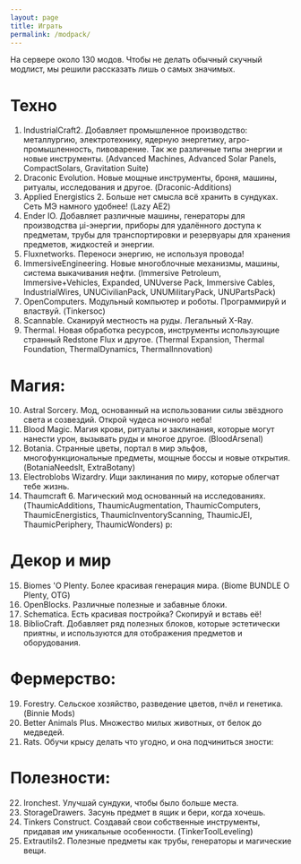 ```yaml
---
layout: page
title: Играть
permalink: /modpack/
---
```


На сервере около 130 модов. Чтобы не делать обычный скучный модлист, мы решили рассказать лишь о самых значимых.

# Техно

1. IndustrialCraft2. Добавляет промышленное производство: металлургию, электротехнику, ядерную энергетику, агро-промышленность, пивоварение. Так же различные типы энергии и новые инструменты. (Advanced Machines, Advanced Solar Panels, CompactSolars, Gravitation Suite)
2. Draconic Evolution. Новые мощные инструменты, броня, машины, ритуалы, исследования и другое. (Draconic-Additions)
3. Applied Energistics 2. Больше нет смысла всё хранить в сундуках. Сеть МЭ намного удобнее! (Lazy AE2)
4. Ender IO. Добавляет различные машины, генераторы для производства μi-энергии, приборы для удалённого доступа к предметам, трубы для транспортировки и резервуары для хранения предметов, жидкостей и энергии.
5. Fluxnetworks. Переноси энергию, не используя провода!
6. ImmersiveEngineering. Новые многоблочные механизмы, машины, система выкачивания нефти. (Immersive Petroleum, Immersive+Vehicles, Expanded, UNUverse Pack, Immersive Cables, IndustrialWires, UNUCivilianPack, UNUMilitaryPack, UNUPartsPack)
7. OpenComputers. Модульный компьютер и роботы. Программируй и властвуй. (Tinkersoc)
8. Scannable. Сканируй местность на руды. Легальный X-Ray.
9. Thermal. Новая обработка ресурсов, инструменты использующие странный Redstone Flux и другое. (Thermal Expansion, Thermal Foundation, ThermalDynamics, ThermalInnovation)

# Магия:

10. Astral Sorcery. Мод, основанный на использовании силы звёздного света и созвездий. Открой чудеса ночного неба!
11. Blood Magic. Магия крови, ритуалы и заклинания, которые могут нанести урон, вызывать руды и многое другое. (BloodArsenal)
12. Botania. Странные цветы, портал в мир эльфов, многофункциональные предметы, мощные боссы и новые открытия. (BotaniaNeedsIt, ExtraBotany) 
13. Electroblobs Wizardry. Ищи заклинания по миру, которые облегчат тебе жизнь.
14. Thaumcraft 6. Магический мод основанный на исследованиях. (ThaumicAdditions, ThaumicAugmentation, ThaumicComputers, ThaumicEnergistics, ThaumicInventoryScanning, ThaumicJEI, ThaumicPeriphery, ThaumicWonders)
р:

# Декор и мир

15. Biomes 'O Plenty. Более красивая генерация мира. (Biome BUNDLE O Plenty, OTG)
16. OpenBlocks. Различные полезные и забавные блоки.
17. Schematica. Есть красивая постройка? Скопируй и вставь её!
18. BiblioCraft. Добавляет ряд полезных блоков, которые эстетически приятны, и используются для отображения предметов и оборудования.

# Фермерство:
19. Forestry. Сельское хозяйство, разведение цветов, пчёл и генетика. (Binnie Mods)
20. Better Animals Plus. Множество милых животных, от белок до медведей.
21. Rats. Обучи крысу делать что угодно, и она подчиниться
зности:

# Полезности:

22. Ironchest. Улучшай сундуки, чтобы было больше места.
23. StorageDrawers. Засунь предмет в ящик и бери, когда хочешь.
24. Tinkers Construct. Создавай свои собственные инструменты, придавая им уникальные особенности. (TinkerToolLeveling)
25. Extrautils2. Полезные предметы как трубы, генераторы и магические вещи.

